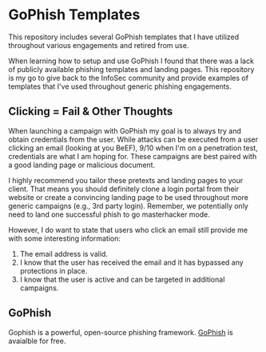 # GoPhish Templates

This repository includes several GoPhish templates that I have utilized throughout various engagements and retired from use. 

When learning how to setup and use GoPhish I found that there was a lack of publicly available phishing templates and landing pages. This repository is my go to give back to the InfoSec community and provide examples of templates that I've used throughout generic phishing engagements. 

## Clicking = Fail & Other Thoughts
When launching a campaign with GoPhish my goal is to always try and obtain credentials from the user. While attacks can be executed from a user clicking an email (looking at you BeEF), 9/10 when I'm on a penetration test, credentials are what I am hoping for. These campaigns are best paired with a good landing page or malicious document. 

I highly recommend you tailor these pretexts and landing pages to your client. That means you should definitely clone a login portal from their website or create a convincing landing page to be used throughout more generic campaigns (e.g., 3rd party login). Remember, we potentially only need to land one successful phish to go masterhacker mode.

However, I do want to state that users who click an email still provide me with some interesting information:
1. The email address is valid.
2. I know that the user has received the email and it has bypassed any protections in place.
2. I know that the user is active and can be targeted in additional campaigns. 

## GoPhish 
Gophish is a powerful, open-source phishing framework. [GoPhish](https://getgophish.com) is avaialble for free.
